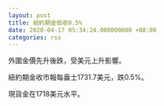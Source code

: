 ```yaml
---
layout: post
title: 紐約期金低收0.5%
date: 2020-04-17 05:34:24.000000000 +08:00
categories: rss
---
```


外圍金價先升後跌，受美元上升影響。

紐約期金收市報每盎士1731.7美元，跌0.5%。

現貨金在1718美元水平。

